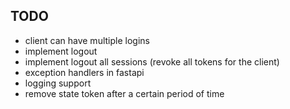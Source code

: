 ## TODO
- client can have multiple logins
- implement logout
- implement logout all sessions (revoke all tokens for the client)
- exception handlers in fastapi
- logging support
- remove state token after a certain period of time
